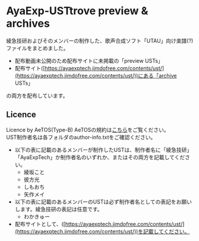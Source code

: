 # AyaExp-USTtrove  preview & archives
綾急技研およびそのメンバーの制作した、歌声合成ソフト「UTAU」向け楽譜(?)ファイルをまとめました。 
- 配布動画未公開のため配布サイトに未掲載の「preview USTs」
- 配布サイト([https://ayaexptech.jimdofree.com/contents/ust/](https://ayaexptech.jimdofree.com/contents/ust/))にある「archive USTs」

の両方を配布しています。

## Licence
Licence by AeTOS(Type-B)
AeTOSの規約は[こちら](https://github.com/AyaExpTech/licence/blob/main/AeTOS.md)をご覧ください。  
UST制作者名は各フォルダのauthor-info.txtをご確認ください。
- 以下の表に記載のあるメンバーが制作したUSTは、制作者名に「綾急技研」「AyaExpTech」か制作者名のいずれか、またはその両方を記載してください。
    - 綾坂こと
    - 彼方光
    - しもおち
    - 矢作メイ
- 以下の表に記載のあるメンバーのUSTは必ず制作者名としての表記をお願いします。綾急技研の表記は任意です。
    - わかきゅー
- 配布サイトとして、([https://ayaexptech.jimdofree.com/contents/ust/](https://ayaexptech.jimdofree.com/contents/ust/))を記載してください。
